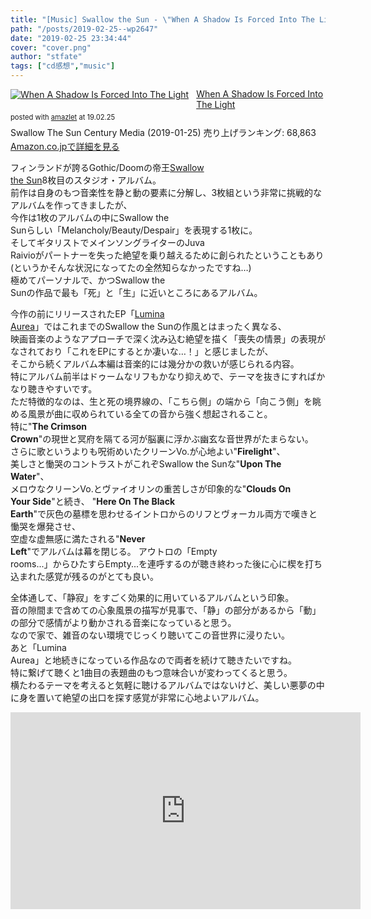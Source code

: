 ```yaml
---
title: "[Music] Swallow the Sun - \"When A Shadow Is Forced Into The Light\""
path: "/posts/2019-02-25--wp2647"
date: "2019-02-25 23:34:44"
cover: "cover.png"
author: "stfate"
tags: ["cd感想","music"]
---
```


<style type="text/css">
<!--
p {white-space: pre-wrap};
-->
</style>

<div class="amazlet-box" style="margin-bottom:0px;">
<div class="amazlet-image" style="float:left;margin:0px 12px 1px 0px;"><a href="http://www.amazon.co.jp/exec/obidos/ASIN/B07KLQRN88" name="amazletlink" target="_blank" rel="noopener noreferrer"><img src="https://images-fe.ssl-images-amazon.com/images/I/41p36rcttSL._SL160_.jpg" alt="When A Shadow Is Forced Into The Light" style="border: none;"></a></div>
<div class="amazlet-info" style="line-height:120%; margin-bottom: 10px">
<div class="amazlet-name" style="margin-bottom:10px;line-height:120%"><a href="http://www.amazon.co.jp/exec/obidos/ASIN/B07KLQRN88" name="amazletlink" target="_blank" rel="noopener noreferrer">When A Shadow Is Forced Into The Light</a>
<div class="amazlet-powered-date" style="font-size:80%;margin-top:5px;line-height:120%">posted with <a href="http://www.amazlet.com/" title="amazlet" target="_blank" rel="noopener noreferrer">amazlet</a> at 19.02.25</div>
</div>
<div class="amazlet-detail">Swallow The Sun
Century Media (2019-01-25)
売り上げランキング: 68,863</div>
<div class="amazlet-sub-info" style="float: left;">
<div class="amazlet-link" style="margin-top: 5px"><a href="http://www.amazon.co.jp/exec/obidos/ASIN/B07KLQRN88" name="amazletlink" target="_blank" rel="noopener noreferrer">Amazon.co.jpで詳細を見る</a></div>
</div>
</div>
<div class="amazlet-footer" style="clear: left"></div>
</div>

フィンランドが誇るGothic/Doomの帝王<a href="http://swallowthesun.net/">Swallow the Sun</a>8枚目のスタジオ・アルバム。
前作は自身のもつ音楽性を静と動の要素に分解し、3枚組という非常に挑戦的なアルバムを作ってきましたが、
今作は1枚のアルバムの中にSwallow the Sunらしい「Melancholy/Beauty/Despair」を表現する1枚に。
そしてギタリストでメインソングライターのJuva Raivioがパートナーを失った絶望を乗り越えるために創られたということもあり
(というかそんな状況になってたの全然知らなかったですね…)
極めてパーソナルで、かつSwallow the Sunの作品で最も「死」と「生」に近いところにあるアルバム。

今作の前にリリースされたEP「<a href="https://www.youtube.com/watch?v=M6mgM7szaWY">Lumina Aurea</a>」ではこれまでのSwallow the Sunの作風とはまったく異なる、
映画音楽のようなアプローチで深く沈み込む絶望を描く「喪失の情景」の表現がなされており「これをEPにするとか凄いな…！」と感じましたが、
そこから続くアルバム本編は音楽的には幾分かの救いが感じられる内容。
特にアルバム前半はドゥームなリフもかなり抑えめで、テーマを抜きにすればかなり聴きやすいです。
ただ特徴的なのは、生と死の境界線の、「こちら側」の端から「向こう側」を眺める風景が曲に収められている全ての音から強く想起されること。
特に"<strong>The Crimson Crown</strong>"の現世と冥府を隔てる河が脳裏に浮かぶ幽玄な音世界がたまらない。
さらに歌というよりも呪術めいたクリーンVo.が心地よい"<strong>Firelight</strong>"、
美しさと慟哭のコントラストがこれぞSwallow the Sunな"<strong>Upon The Water</strong>"、
メロウなクリーンVo.とヴァイオリンの重苦しさが印象的な"<strong>Clouds On Your Side</strong>"と続き、
"<strong>Here On The Black Earth</strong>"で灰色の墓標を思わせるイントロからのリフとヴォーカル両方で嘆きと慟哭を爆発させ、
空虚な虚無感に満たされる"<strong>Never Left</strong>"でアルバムは幕を閉じる。
アウトロの「Empty rooms...」からひたすらEmpty...を連呼するのが聴き終わった後に心に楔を打ち込まれた感覚が残るのがとても良い。

全体通して、「静寂」をすごく効果的に用いているアルバムという印象。
音の隙間まで含めての心象風景の描写が見事で、「静」の部分があるから「動」の部分で感情がより動かされる音楽になっていると思う。
なので家で、雑音のない環境でじっくり聴いてこの音世界に浸りたい。
あと「Lumina Aurea」と地続きになっている作品なので両者を続けて聴きたいですね。
特に繋げて聴くと1曲目の表題曲のもつ意味合いが変わってくると思う。
横たわるテーマを考えると気軽に聴けるアルバムではないけど、美しい悪夢の中に身を置いて絶望の出口を探す感覚が非常に心地よいアルバム。

<iframe width="560" height="315" src="https://www.youtube.com/embed/Wul2yeGo3Wk" frameborder="0" allow="accelerometer; autoplay; encrypted-media; gyroscope; picture-in-picture" allowfullscreen=""></iframe>